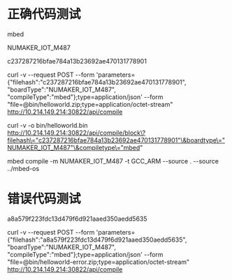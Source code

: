 # 正确代码测试

mbed

NUMAKER_IOT_M487

c237287216bfae784a13b23692ae470131778901

curl -v --request POST --form 'parameters={"filehash":"c237287216bfae784a13b23692ae470131778901", "boardType":"NUMAKER_IOT_M487", "compileType":"mbed"};type=application/json' --form "file=@bin/helloworld.zip;type=application/octet-stream"  http://10.214.149.214:30822/api/compile

curl -v -o bin/helloworld.bin http://10.214.149.214:30822/api/compile/block\?filehash\="c237287216bfae784a13b23692ae470131778901"\&boardtype\="NUMAKER_IOT_M487"\&compiletype\="mbed" 

mbed compile -m NUMAKER_IOT_M487 -t GCC_ARM --source . --source ../mbed-os


# 错误代码测试

a8a579f223fdc13d479f6d921aaed350aedd5635

curl -v --request POST --form 'parameters={"filehash":"a8a579f223fdc13d479f6d921aaed350aedd5635", "boardType":"NUMAKER_IOT_M487", "compileType":"mbed"};type=application/json' --form "file=@bin/helloworld-error.zip;type=application/octet-stream"  http://10.214.149.214:30822/api/compile









